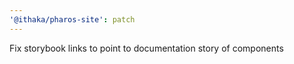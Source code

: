 ```yaml
---
'@ithaka/pharos-site': patch
---
```


Fix storybook links to point to documentation story of components
